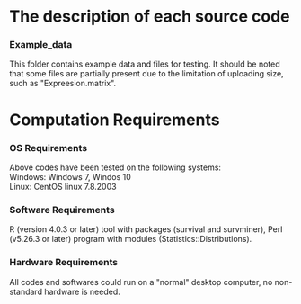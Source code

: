 # The description of each source code

### Example_data
This folder contains example data and files for testing. It should be noted that some files are partially present due to the limitation of uploading size, such as "Expreesion.matrix".

# Computation Requirements
### OS Requirements
Above codes have been tested on the following systems: <br>
Windows: Windows 7, Windos 10<br>
Linux: CentOS linux 7.8.2003

### Software Requirements
R (version 4.0.3 or later) tool with packages (survival and survminer), Perl (v5.26.3 or later) program with modules (Statistics::Distributions).

### Hardware Requirements
All codes and softwares could run on a "normal" desktop computer, no non-standard hardware is needed.<br>
<br>
